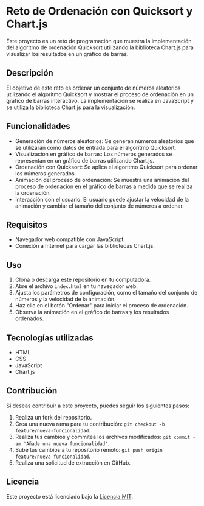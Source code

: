 # Reto de Ordenación con Quicksort y Chart.js

Este proyecto es un reto de programación que muestra la implementación del algoritmo de ordenación Quicksort utilizando la biblioteca Chart.js para visualizar los resultados en un gráfico de barras.

## Descripción

El objetivo de este reto es ordenar un conjunto de números aleatorios utilizando el algoritmo Quicksort y mostrar el proceso de ordenación en un gráfico de barras interactivo. La implementación se realiza en JavaScript y se utiliza la biblioteca Chart.js para la visualización.

## Funcionalidades

- Generación de números aleatorios: Se generan números aleatorios que se utilizarán como datos de entrada para el algoritmo Quicksort.
- Visualización en gráfico de barras: Los números generados se representan en un gráfico de barras utilizando Chart.js.
- Ordenación con Quicksort: Se aplica el algoritmo Quicksort para ordenar los números generados.
- Animación del proceso de ordenación: Se muestra una animación del proceso de ordenación en el gráfico de barras a medida que se realiza la ordenación.
- Interacción con el usuario: El usuario puede ajustar la velocidad de la animación y cambiar el tamaño del conjunto de números a ordenar.

## Requisitos

- Navegador web compatible con JavaScript.
- Conexión a Internet para cargar las bibliotecas Chart.js.

## Uso

1. Clona o descarga este repositorio en tu computadora.
2. Abre el archivo `index.html` en tu navegador web.
3. Ajusta los parámetros de configuración, como el tamaño del conjunto de números y la velocidad de la animación.
4. Haz clic en el botón "Ordenar" para iniciar el proceso de ordenación.
5. Observa la animación en el gráfico de barras y los resultados ordenados.

## Tecnologías utilizadas

- HTML
- CSS
- JavaScript
- Chart.js

## Contribución

Si deseas contribuir a este proyecto, puedes seguir los siguientes pasos:

1. Realiza un fork del repositorio.
2. Crea una nueva rama para tu contribución: `git checkout -b feature/nueva-funcionalidad`.
3. Realiza tus cambios y commitea los archivos modificados: `git commit -am 'Añade una nueva funcionalidad'`.
4. Sube tus cambios a tu repositorio remoto: `git push origin feature/nueva-funcionalidad`.
5. Realiza una solicitud de extracción en GitHub.

## Licencia

Este proyecto está licenciado bajo la [Licencia MIT](LICENSE).
